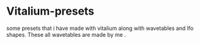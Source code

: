 # Vitalium-presets 
some presets that i have made with vitalium along with wavetables and lfo shapes.
These all wavetables are made by me .
